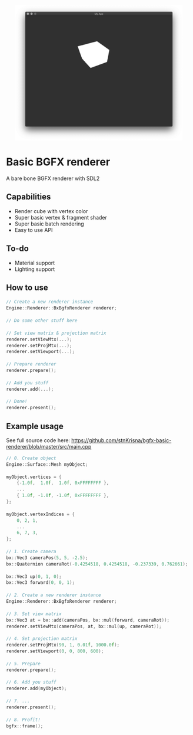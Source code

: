 <p align="center">
  <img src="https://github.com/stnKrisna/bgfx-basic-renderer/blob/master/screenshot/Screenshot%202021-10-12%20at%203.40.53%20PM.png" width="456" height="367">
</p>

# Basic BGFX renderer
A bare bone BGFX renderer with SDL2

## Capabilities
- Render cube with vertex color
- Super basic vertex & fragment shader
- Super basic batch rendering
- Easy to use API

## To-do
- Material support
- Lighting support

## How to use
```C++
// Create a new renderer instance
Engine::Renderer::BxBgfxRenderer renderer;

// Do some other stuff here

// Set view matrix & projection matrix
renderer.setViewMtx(...);
renderer.setProjMtx(...);
renderer.setViewport(...);

// Prepare renderer
renderer.prepare();

// Add you stuff
renderer.add(...);

// Done!
renderer.present();
```

## Example usage
See full source code here: https://github.com/stnKrisna/bgfx-basic-renderer/blob/master/src/main.cpp
```C++
// 0. Create object
Engine::Surface::Mesh myObject;

myObject.vertices = {
    {-1.0f,  1.0f,  1.0f, 0xFFFFFFFF },
    ...
    { 1.0f, -1.0f, -1.0f, 0xFFFFFFFF },
};

myObject.vertexIndices = {
    0, 2, 1,
    ...
    6, 7, 3,
};

// 1. Create camera
bx::Vec3 cameraPos(5, 5, -2.5);
bx::Quaternion cameraRot(-0.4254518, 0.4254518, -0.237339, 0.762661);

bx::Vec3 up(0, 1, 0);
bx::Vec3 forward(0, 0, 1);

// 2. Create a new renderer instance
Engine::Renderer::BxBgfxRenderer renderer;

// 3. Set view matrix
bx::Vec3 at = bx::add(cameraPos, bx::mul(forward, cameraRot));
renderer.setViewMtx(cameraPos, at, bx::mul(up, cameraRot));

// 4. Set projection matrix
renderer.setProjMtx(90, 1, 0.01f, 1000.0f);
renderer.setViewport(0, 0, 800, 600);

// 5. Prepare
renderer.prepare();

// 6. Add you stuff
renderer.add(myObject);

// 7. ...
renderer.present();

// 8. Profit!
bgfx::frame();
```
